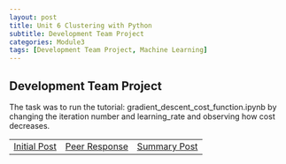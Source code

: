 ```yaml
---
layout: post
title: Unit 6 Clustering with Python
subtitle: Development Team Project
categories: Module3
tags: [Development Team Project, Machine Learning]
---
```

<html lang="en">


<body>

<h2>Development Team Project</h2>
<p> The task was to run the tutorial: gradient_descent_cost_function.ipynb by changing the iteration number and learning_rate and observing how cost decreases.
</p>

</body>

</html>

<table>
    <tr>
        <td><a href="../../../../artefacts/ML-Unit08-Initial_Post.pdf" target="_blank" class="button large">Initial Post</a></td> 
        <td><a href="../../../../artefacts/ML-Unit08-Peer_Response.pdf" target="_blank" class="button large">Peer Response</a></td> 
       <td><a href="../../../../artefacts/ML-Unit08-Summary_Post.pdf" target="_blank" class="button large">Summary Post</a></td> 
    </tr>
</table>



